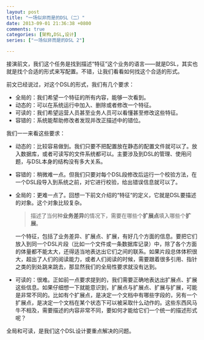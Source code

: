 ```yaml
---
layout: post
title: "一场似非而是的DSL（二）"
date: 2013-09-01 21:36:38 +0800
comments: true
categories: [架构,DSL,设计]
series: ["一场似非而是的DSL 2"]

---
```



接演前文，我们这个任务是找到描述“特征”这个业务的语言——就是DSL，其实也就是找个合适的形式来写配置。不错，让我们看看如何找这个合适的形式。
<!-- more -->
前文已经说过，对这个DSL的形式，我们有几个要求：

* 全局的：我们希望一个特征的所有内容，能够一次看到。
* 动态的：可以在系统运行中加入、删除或者修改一个特征。
* 可读的：我们希望运营人员甚至业务人员可以看懂甚至修改这些特征。
* 容错的：系统能帮助修改者发现并改正描述中的错位。

我们一一来看这些要求：

* 动态的：比较容易做到。我们只要不把配置放在静态的配置文件就可以了。放入数据库，或者可读写的文件系统都可以。主要涉及到DSL的管理、使用问题，与DSL本身的结构没有多大关系。
* 容错的：稍微难一点。但我们只要对每个DSL段修改后运行一个校验方法，在一个DSL段导入到系统之前，对它进行校验，给出错误信息就可以了。
* 全局的：更难一点了。回想一下前文介绍的“特征“的定义，它就是DSL要描述的对象。这个对象比较复杂。
	> 描述了当何种**业务差异**的情况下，需要在哪些个**扩展点**填入哪些个**扩展**。

	一个特征，包括了业务差异、扩展点、扩展，有好几个方面的信息。要把它们放入到同一个DSL片段（比如一个文件或一条数据库记录）中，除了各个方面的体量都不能太大，还得适当地表达出它们之间的联系。如果片段总体体积很大，超出了人们的阅读能力，或者人们阅读的时候，需要跟着很多引用、指针之类的到处跳来跳去，那显然我们的全局性要求就没有达到。
* 可读的：很难。正如前一点要求提到的，我们需要正确地表达出扩展点、扩展这些信息。如果仔细想一下就能意识到，扩展点与扩展点、扩展与扩展，可能是非常不同的。比如有个扩展点，是决定一个文档中有哪些字段的，另有一个扩展点，是决定一个文档在某个状态下可以被采取什么动作的。这些东西风马牛不相及，需要描述的内容非常不同，要如何才能给它们一个统一的描述形式呢？

全局和可读，是我们这个DSL设计要重点解决的问题。
